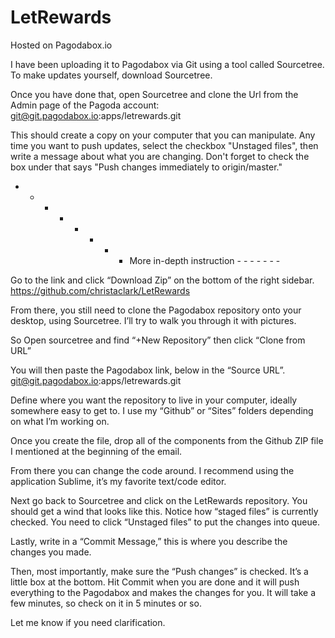 # LetRewards


Hosted on Pagodabox.io

I have been uploading it to Pagodabox via Git using a tool called Sourcetree. To make updates yourself,
download Sourcetree.

Once you have done that, open Sourcetree and clone the Url from the Admin page of the Pagoda account:
git@git.pagodabox.io:apps/letrewards.git 

This should create a copy on your computer that you can manipulate. Any time you want to push updates, 
select the checkbox "Unstaged files", then write a message about what you are changing. Don't forget to 
check the box under that says "Push changes immediately to origin/master."
 
 
 - - - - - -  - - More in-depth instruction - - - - - - - 

Go to the link and click “Download Zip” on the bottom of the right sidebar. https://github.com/christaclark/LetRewards

From there, you still need to clone the Pagodabox repository onto your desktop, using Sourcetree. I’ll try to walk you through it with pictures. 

So Open sourcetree and find “+New Repository” then click “Clone from URL”

You will then paste the Pagodabox link, below in the “Source URL”.
git@git.pagodabox.io:apps/letrewards.git

Define where you want the repository to live in your computer, ideally somewhere easy to get to. I use my “Github” or “Sites” folders depending on what I’m working on. 

Once you create the file, drop all of the components from the Github ZIP file I mentioned at the beginning of the email. 

From there you can change the code around. I recommend using the application Sublime, it’s my favorite text/code editor.

Next go back to Sourcetree and click on the LetRewards repository. You should get a wind that looks like this. Notice how “staged files” is currently checked. You need to click “Unstaged files” to put the changes into queue. 

Lastly, write in a “Commit Message,” this is where you describe the changes you made.

Then, most importantly, make sure the “Push changes” is checked. It’s a little box at the bottom. Hit Commit when you are done and it will push everything to the Pagodabox and makes the changes for you. It will take a few minutes, so check on it in 5 minutes or so. 

Let me know if you need clarification. 
